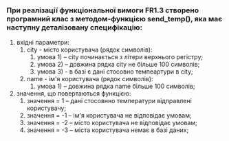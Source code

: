 ### При реалізації функціональної вимоги FR1.3 створено програмний клас з методом-функцією send_temp(), яка має наступну деталізовану специфікацію:


1. вхідні параметри:
    1. city - місто користувача (рядок символів):
        1. умова 1) – city починається з літери верхнього регістру;
        2. умова 2) – довжина рядка city не більше 100 символів;
        3. умова 3) - в базі є дані стосовно темпеартури в city;
    2. name - ім'я користувача (рядок символів):
        1. умова 1) – довжина рядка name більше 100 символів;
2. значення, що повертаються функцією:
    1. значення = 1 – дані стосовнно температури відправлені користувачу;
    2. значення = -1 – ім'я користувача не відповідає умовам;
    3. значення = -2 – місто користувача не відповідає умовам;
    4. значення = -3 – міста користувача немає в базі даних;
